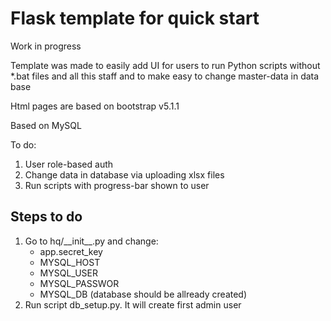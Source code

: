 # Flask template for quick start

Work in progress

Template was made to easily add UI for users to run Python scripts without *.bat files and all this staff  and to make easy to change master-data in data base

Html pages are based on bootstrap v5.1.1

Based on MySQL

To do:
1. User role-based auth
2. Change data in database via uploading xlsx files
3. Run scripts with progress-bar shown to user


## Steps to do
<ol>
    <li>Go to hq/__init__.py and change:
        <ul>
            <li>app.secret_key</li>
            <li>MYSQL_HOST</li>
            <li>MYSQL_USER</li>
            <li>MYSQL_PASSWOR</li>
            <li>MYSQL_DB (database should be allready created)</li>
        </ul>
    </li>
    <li>
        Run script db_setup.py. It will create first admin user
    </li>
</ol>